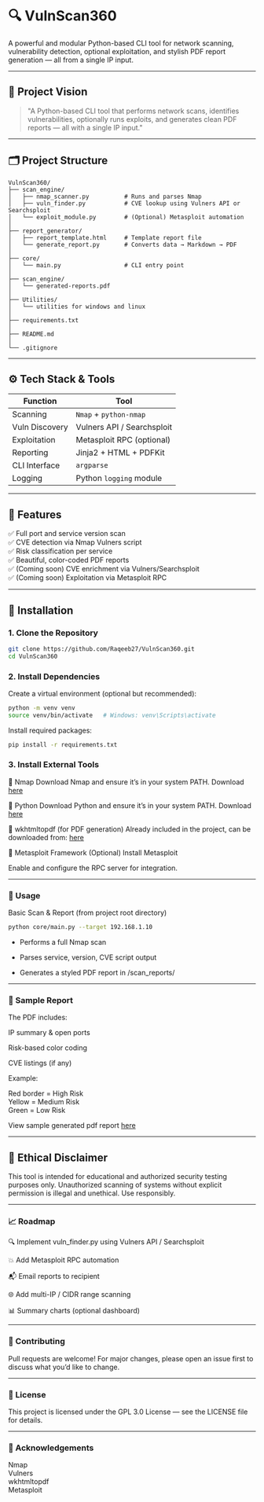 # 🔍 VulnScan360

A powerful and modular Python-based CLI tool for network scanning, vulnerability detection, optional exploitation, and stylish PDF report generation — all from a single IP input.

---

## 📌 Project Vision

> "A Python-based CLI tool that performs network scans, identifies vulnerabilities, optionally runs exploits, and generates clean PDF reports — all with a single IP input."

---

## 🗂️ Project Structure

```
VulnScan360/
├── scan_engine/
│   ├── nmap_scanner.py          # Runs and parses Nmap
│   ├── vuln_finder.py           # CVE lookup using Vulners API or Searchsploit
│   └── exploit_module.py        # (Optional) Metasploit automation
│ 
├── report_generator/
│   ├── report_template.html     # Template report file
│   └── generate_report.py       # Converts data → Markdown → PDF
│ 
├── core/
│   └── main.py                  # CLI entry point
│ 
├── scan_engine/
│   └── generated-reports.pdf   
│ 
├── Utilities/
│   └── utilities for windows and linux   
│  
├── requirements.txt
│ 
├── README.md
│ 
└── .gitignore
```

---

## ⚙️ Tech Stack & Tools

| Function        | Tool                        |
|---------------- |-----------------------------|
| Scanning        | `Nmap` + `python-nmap`      |
| Vuln Discovery  | Vulners API / Searchsploit  |
| Exploitation    | Metasploit RPC (optional)   |
| Reporting       | Jinja2 + HTML + PDFKit      |
| CLI Interface   | `argparse`                  |
| Logging         | Python `logging` module     |

---

## 🚀 Features

✅ Full port and service version scan  
✅ CVE detection via Nmap Vulners script  
✅ Risk classification per service  
✅ Beautiful, color-coded PDF reports  
✅ (Coming soon) CVE enrichment via Vulners/Searchsploit  
✅ (Coming soon) Exploitation via Metasploit RPC  

---

## 🔧 Installation

### 1. Clone the Repository
```bash
git clone https://github.com/Raqeeb27/VulnScan360.git
cd VulnScan360
```

### 2. Install Dependencies
Create a virtual environment (optional but recommended):
```bash
python -m venv venv
source venv/bin/activate   # Windows: venv\Scripts\activate
```
Install required packages:
```bash
pip install -r requirements.txt
```
### 3. Install External Tools

🔹 Nmap
Download Nmap and ensure it’s in your system PATH. Download [here](https://nmap.org/download.html)

🔹 Python
Download Python and ensure it’s in your system PATH. Download [here](https://www.python.org/downloads/)

🔹 wkhtmltopdf (for PDF generation)
Already included in the project, can be downloaded from: [here](https://wkhtmltopdf.org/downloads.html)

🔹 Metasploit Framework (Optional)
Install Metasploit

Enable and configure the RPC server for integration.

---

### 🧪 Usage
Basic Scan & Report (from project root directory)
```bash
python core/main.py --target 192.168.1.10
```
 - Performs a full Nmap scan

 - Parses service, version, CVE script output

 - Generates a styled PDF report in /scan_reports/

---

### 📄 Sample Report
The PDF includes:

IP summary & open ports

Risk-based color coding

CVE listings (if any)

Example:

Red border = High Risk  
Yellow = Medium Risk  
Green = Low Risk  

View sample generated pdf report [here](https://github.com/Raqeeb27/VulnScan360/tree/main/Utilities/sample_generated_report.pdf)

---

## 🔐 Ethical Disclaimer
This tool is intended for educational and authorized security testing purposes only.
Unauthorized scanning of systems without explicit permission is illegal and unethical.
Use responsibly.

---

### 📈 Roadmap
 🔍 Implement vuln_finder.py using Vulners API / Searchsploit

 💥 Add Metasploit RPC automation

 📬 Email reports to recipient

 🌐 Add multi-IP / CIDR range scanning

 📊 Summary charts (optional dashboard)

---

### 🤝 Contributing
Pull requests are welcome! For major changes, please open an issue first to discuss what you’d like to change.

---

### 📜 License
This project is licensed under the GPL 3.0 License — see the LICENSE file for details.

---

### 🙌 Acknowledgements
Nmap  
Vulners  
wkhtmltopdf  
Metasploit
